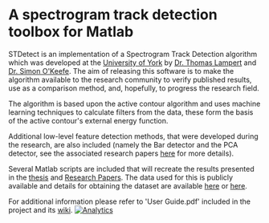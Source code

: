 # A spectrogram track detection toolbox for Matlab

STDetect is an implementation of a Spectrogram Track Detection algorithm which was developed at the [University of York](http://www.cs.york.ac.uk/) by [Dr. Thomas Lampert](https://sites.google.com/site/tomalampert/) and [Dr. Simon O'Keefe](http://www-users.cs.york.ac.uk/~sok/). The aim of releasing this software is to make the algorithm available to the research community to verify published results, use as a comparison method, and, hopefully, to progress the research field.

The algorithm is based upon the active contour algorithm and uses machine learning techniques to calculate filters from the data, these form the basis of the active contour's external energy function.

Additional low-level feature detection methods, that were developed during the research, are also included (namely the Bar detector and the PCA detector, see the associated research papers [here](https://sites.google.com/site/tomalampert/publications) for more details).

Several Matlab scripts are included that will recreate the results presented in the [thesis](http://etheses.whiterose.ac.uk/956/) and [Research Papers](https://sites.google.com/site/tomalampert/publications). The data used for this is publicly available and details for obtaining the dataset are available [here](https://sites.google.com/site/tomalampert/data-sets) or [here](http://code.google.com/p/stdetect/wiki/DataSets).

For additional information please refer to 'User Guide.pdf' included in the project and its [wiki](https://github.com/TesterTi/stdetect/wiki).
[![Analytics](https://ga-beacon.appspot.com/UA-112264682-4/welcome-page?pixel)](https://github.com/igrigorik/ga-beacon)
